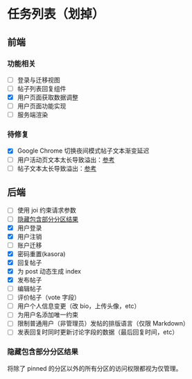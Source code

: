 # 任务列表（划掉）

## 前端

### 功能相关

- [ ] 登录与迁移视图
- [ ] 帖子列表回复组件
- [X] 用户页面获取数据调整
- [ ] 用户页面功能实现
- [ ] 服务端渲染

### 待修复

- [X] Google Chrome 切换夜间模式帖子文本渐变延迟
- [ ] 用户活动页文本太长导致溢出：[参考](https://seraintalk.ntzyz.io/m/59423df4ed4418798378ec20)
- [ ] 帖子文本太长导致溢出：[参考](https://seraintalk.ntzyz.io/d/59423e06ed44187983799a3e)

## 后端

- [ ] 使用 joi 约束请求参数
- [ ] [隐藏包含部分分区结果](#隐藏包含部分分区结果)
- [x] 用户登录
- [x] 用户注销
- [ ] 账户迁移
- [x] 密码重置(kasora)
- [x] 回复帖子
- [x] 为 post 动态生成 index
- [x] 发布帖子
- [ ] 编辑帖子
- [ ] 评价帖子（vote 字段）
- [ ] 用户个人信息变更（改 bio，上传头像，etc）
- [ ] 为用户名添加唯一约束
- [ ] 限制普通用户（非管理员）发帖的排版语言（仅限 Markdown）
- [ ] 发表回复时同时更新讨论字段的数据（最后回复时间，etc）

### 隐藏包含部分分区结果

将除了 pinned 的分区以外的所有分区的访问权限都视为仅管理。
